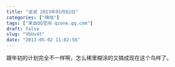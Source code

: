 ```yaml
---
title: "说说 2013年05月02日"
categories: ["嘀咕"]
tags: ["来自QQ空间 qzone.qq.com"]
draft: false
slug: "VbUv4t"
date: "2013-05-02 11:02:56"
---
```


跟年初的计划完全不一样啊，怎么稀里糊涂的又搞成现在这个鸟样了。
